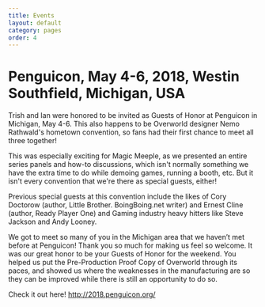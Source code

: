 ```yaml
---
title: Events
layout: default
category: pages
order: 4
---
```

# Penguicon, May 4-6, 2018, Westin Southfield, Michigan, USA

Trish and Ian were honored to be invited as Guests of Honor at Penguicon in Michigan, May 4-6. This also happens to be Overworld designer Nemo Rathwald's hometown convention, so fans had their first chance to meet all three together! 

This was especially exciting for Magic Meeple, as we presented an entire series panels and how-to discussions, which isn't normally something we have the extra time to do while demoing games, running a booth, etc. But it isn't every convention that we're there as special guests, either! 

Previous special guests at this convention include the likes of Cory Doctorow (author, Little Brother. BoingBoing.net writer) and Ernest Cline (author, Ready Player One) and Gaming industry heavy hitters like Steve Jackson and Andy Looney. 

We got to meet so many of you in the Michigan area that we haven’t met before at Penguicon! Thank you so much for making us feel so welcome. It was our great honor to be your Guests of Honor for the weekend. You helped us put the Pre-Production Proof Copy of Overworld through its paces, and showed us where the weaknesses in the manufacturing are so they can be improved while there is still an opportunity to do so.

Check it out here! http://2018.penguicon.org/
